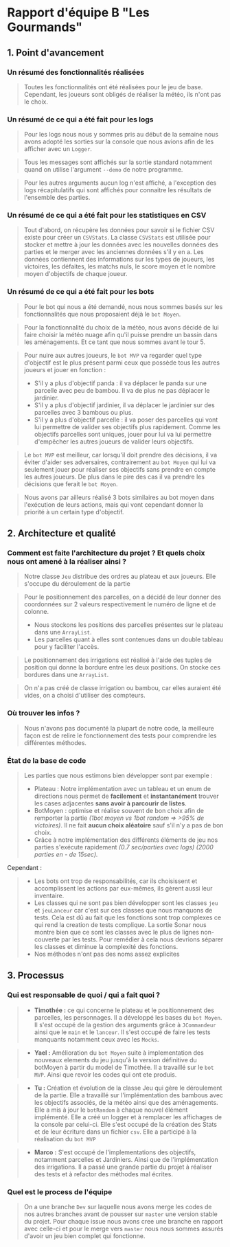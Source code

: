 # Rapport d'équipe B "Les Gourmands"
## 1. Point d'avancement
### Un résumé des **fonctionnalités** réalisées
> Toutes les fonctionnalités ont été réalisées pour le jeu de base. Cependant, les joueurs sont obligés de réaliser la météo, ils n'ont pas le choix.

### Un résumé de ce qui a été fait pour les logs
> Pour les logs nous nous y sommes pris au début de la semaine nous avons adopté les sorties sur la console que nous avions afin de les afficher avec un `Logger`. 

> Tous les messages sont affichés sur la sortie standard notamment quand on utilise l'argument `--demo` de notre programme.

> Pour les autres arguments aucun log n'est affiché, a l'exception des logs récapitulatifs qui sont affichés pour connaitre les résultats de l'ensemble des parties.

### Un résumé de ce qui a été fait pour les statistiques en **CSV**
> Tout d'abord, on récupère les données pour savoir si le fichier CSV existe pour créer un `CSVStats`. La classe `CSVStats` est utilisée pour stocker et mettre à jour les données avec les nouvelles données des parties et le merger avec les anciennes données s'il y en a. Les données contiennent des informations sur les types de joueurs, les victoires, les défaites, les matchs nuls, le score moyen et le nombre moyen d'objectifs de chaque joueur.

### Un résumé de ce qui a été fait pour les bots

> Pour le bot qui nous a été demandé, nous nous sommes basés sur les fonctionnalités que nous proposaient déjà le `bot Moyen`.

> Pour la fonctionnalité du choix de la météo, nous avons décidé de lui faire choisir la météo nuage afin qu'il puisse prendre un bassin dans les aménagements. Et ce tant que nous sommes avant le tour 5.

> Pour nuire aux autres joueurs, le `bot MVP` va regarder quel type d'objectif est le plus présent parmi ceux que possède tous les autres joueurs et jouer en fonction :
> - S'il y a plus d'objectif panda : il va déplacer le panda sur une parcelle avec peu de bambou. Il va de plus ne pas déplacer le jardinier.
> - S'il y a plus d'objectif jardinier, il va déplacer le jardinier sur des parcelles avec 3 bambous ou plus.
> - S'il y a plus d'objectif parcelle : il va poser des parcelles qui vont lui permettre de valider ses objectifs plus rapidement. Comme les objectifs parcelles sont uniques, jouer pour lui va lui permettre d'empêcher les autres joueurs de valider leurs objectifs.

> Le `bot MVP` est meilleur, car lorsqu'il doit prendre des décisions, il va éviter d'aider ses adversaires, contrairement au `bot Moyen` qui lui va seulement jouer pour réaliser ses objectifs sans prendre en compte les autres joueurs. De plus dans le pire des cas il va prendre les décisions que ferait le `bot Moyen`.

> Nous avons par ailleurs réalisé 3 bots similaires au bot moyen dans l'exécution de leurs actions, mais qui vont cependant donner la priorité à un certain type d'objectif.

## 2. Architecture et qualité
### Comment est faite l'architecture du projet ? Et quels choix nous ont amené à la réaliser ainsi ?
> Notre classe `Jeu` distribue des ordres au plateau et aux joueurs. Elle s'occupe du déroulement de la partie

> Pour le positionnement des parcelles, on a décidé de leur donner des coordonnées sur 2 valeurs respectivement le numéro de ligne et de colonne. 
> - Nous stockons les positions des parcelles présentes sur le plateau dans une `ArrayList`.
> - Les parcelles quant à elles sont contenues dans un double tableau pour y faciliter l'accès.

> Le positionnement des irrigations est réalisé à l'aide des tuples de position qui donne la bordure entre les deux positions. On stocke ces bordures dans une `ArrayList`.

> On n'a pas créé de classe irrigation ou bambou, car elles auraient été vides, on a choisi d'utiliser des compteurs.

### Où trouver les infos ?
> Nous n'avons pas documenté la plupart de notre code, la meilleure façon est de relire le fonctionnement des tests pour comprendre les différentes méthodes.

### État de la base de code 
> Les parties que nous estimons bien développer sont par exemple :
> - Plateau : Notre implémentation avec un tableau et un enum de directions nous permet de **facilement** et **instantanément** trouver les cases adjacentes **sans avoir à parcourir de listes**.
> - BotMoyen : optimise et réalise souvent de bon choix afin de remporter la partie *(1bot moyen vs 1bot random => >95% de victoires)*.
Il ne fait **aucun choix aléatoire** sauf s'il n'y a pas de bon choix.
> - Grâce à notre implémentation des différents éléments de jeu nos parties s'exécute rapidement *(0.7 sec/parties avec logs) (2000 parties en - de 15sec).*

Cependant :
> - Les bots ont trop de responsabilités, car ils choisissent et accomplissent les actions par eux-mêmes, ils gèrent aussi leur inventaire.
> - Les classes qui ne sont pas bien développer sont les classes `jeu` et `jeuLanceur` car c'est sur ces classes que nous manquons de tests. Cela est dû au fait que les fonctions sont trop complexes ce qui rend la creation de tests complique. La sortie Sonar nous montre bien que ce sont les classes avec le plus de lignes non-couverte par les tests. Pour remédier à cela nous devrions séparer les classes et diminue la complexité des fonctions.
> - Nos méthodes n'ont pas des noms assez explicites


## 3. Processus
###  Qui est responsable de quoi / qui a fait quoi ?

> - **Timothée :** ce qui concerne le plateau et le positionnement des parcelles, les personnages. Il a développé les bases du `bot Moyen`. Il s'est occupé de la gestion des arguments grâce à `JCommandeur` ainsi que le `main` et le `lanceur`. Il s'est occupé de faire les tests manquants notamment ceux avec les `Mocks`.

 >- **Yael :** Amélioration du `bot Moyen` suite à implementation des nouveaux elements du jeu jusqu'à la version définitive du botMoyen à partir du model de Timothée. Il a travaillé sur le `bot MVP`. Ainsi que revoir les codes qui ont ete produis.

>- **Tu :** Création et évolution de la classe Jeu qui gère le déroulement de la partie. Elle a travaillé sur l'implémentation des bambous avec les objectifs associés, de la météo ainsi que des aménagements. Elle a mis à jour le `botRandom` à chaque nouvel élément implémenté. Elle a créé un logger et à remplacer les affichages de la console par celui-ci. Elle s'est occupé de la création des Stats et de leur écriture dans un fichier `csv`. Elle a participé à la réalisation du `bot MVP`

>- **Marco :** S'est occupé de l'implementations des objectifs, notamment parcelles et Jardiniers. Ainsi que de l'implémentation des irrigations. Il a passé une grande partie du projet à réaliser des tests et à refactor des méthodes mal écrites.

### Quel est le process de l'équipe

> On a une branche `Dev` sur laquelle nous avons merge les codes de nos autres branches avant de pousser sur `master` une version stable du projet. Pour chaque issue nous avons cree une branche en rapport avec celle-ci et pour le merge vers `master` nous nous sommes assurés d'avoir un jeu bien complet qui fonctionne.
